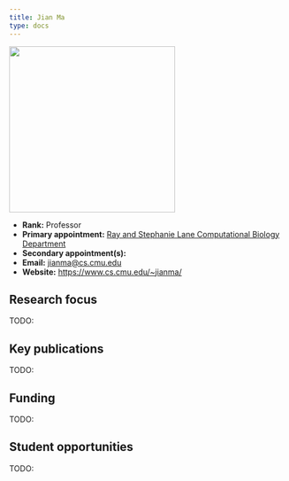 ```yaml
---
title: Jian Ma
type: docs
---
```


<img src="https://www.cs.cmu.edu/~jianma/img/jianma_082017.jpeg" width="300px">

-   **Rank:** Professor
-   **Primary appointment:** [Ray and Stephanie Lane Computational Biology Department](https://cbd.cmu.edu/)
-   **Secondary appointment(s):**
-   **Email:** <jianma@cs.cmu.edu>
-   **Website:** <https://www.cs.cmu.edu/~jianma/>

## Research focus

TODO:

## Key publications

TODO:

## Funding

TODO:

## Student opportunities

TODO:
